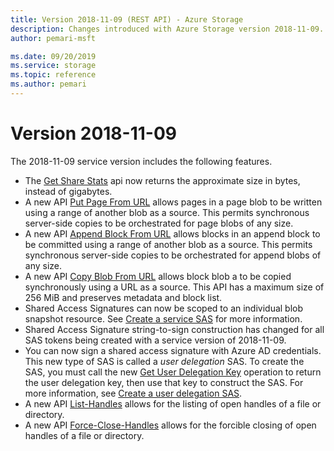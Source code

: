 ```yaml
---
title: Version 2018-11-09 (REST API) - Azure Storage
description: Changes introduced with Azure Storage version 2018-11-09.
author: pemari-msft

ms.date: 09/20/2019
ms.service: storage
ms.topic: reference
ms.author: pemari
---
```


# Version 2018-11-09

The 2018-11-09 service version includes the following features.

- The [Get Share Stats](Get-Share-Stats.md) api now returns the approximate size in bytes, instead of gigabytes.
- A new API [Put Page From URL](Put-Page-From-Url.md) allows pages in a page blob to be written using a range of another blob as a source. This permits synchronous server-side copies to be orchestrated for page blobs of any size.
- A new API [Append Block From URL](Append-Block-From-Url.md) allows blocks in an append block to be committed using a range of another blob as a source. This permits synchronous server-side copies to be orchestrated for append blobs of any size.
- A new API [Copy Blob From URL](Copy-Blob-From-Url.md) allows block blob a to be copied synchronously using a URL as a source. This API has a maximum size of 256 MiB and preserves metadata and block list.
- Shared Access Signatures can now be scoped to an individual blob snapshot resource. See [Create a service SAS](create-service-sas.md) for more information.
- Shared Access Signature string-to-sign construction has changed for all SAS tokens being created with a service version of 2018-11-09.
- You can now sign a shared access signature with Azure AD credentials. This new type of SAS is called a *user delegation* SAS. To create the SAS, you must call the new [Get User Delegation Key](Get-User-Delegation-Key.md) operation to return the user delegation key, then use that key to construct the SAS. For more information, see [Create a user delegation SAS](create-user-delegation-sas.md).
- A new API [List-Handles](List-Handles.md) allows for the listing of open handles of a file or directory.
- A new API [Force-Close-Handles](Force-Close-Handles.md) allows for the forcible closing of open handles of a file or directory.
